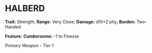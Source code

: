 ﻿# HALBERD

**Trait:** Strength; **Range:** Very Close; **Damage:** d10+2 phy; **Burden:** Two-Handed

**Feature:** ***Cumbersome:*** -1 to Finesse

*Primary Weapon - Tier 1*
